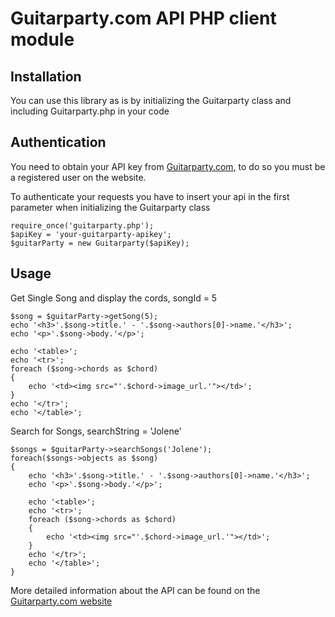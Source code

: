 Guitarparty.com API PHP client module
====================

Installation
------------

You can use this library as is by initializing the Guitarparty class and including Guitarparty.php in your code


Authentication
------------

You need to obtain your API key from [Guitarparty.com](http://www.guitarparty.com/developers/api-key/), to do so you must be a registered user on the website.

To authenticate your requests you have to insert your api in the first parameter when initializing the Guitarparty class

    require_once('guitarparty.php');
    $apiKey = 'your-guitarparty-apikey';
    $guitarParty = new Guitarparty($apiKey);

Usage
------------

Get Single Song and display the cords, songId = 5

	$song = $guitarParty->getSong(5);
	echo '<h3>'.$song->title.' - '.$song->authors[0]->name.'</h3>';
	echo '<p>'.$song->body.'</p>';

	echo '<table>';
	echo '<tr>';
	foreach ($song->chords as $chord)
	{
		echo '<td><img src="'.$chord->image_url.'"></td>';
	}
	echo '</tr>';
	echo '</table>';
	

Search for Songs, searchString = 'Jolene'

	$songs = $guitarParty->searchSongs('Jolene');
	foreach($songs->objects as $song)
	{
		echo '<h3>'.$song->title.' - '.$song->authors[0]->name.'</h3>';
		echo '<p>'.$song->body.'</p>';

		echo '<table>';
		echo '<tr>';
		foreach ($song->chords as $chord)
		{
			echo '<td><img src="'.$chord->image_url.'"></td>';
		}
		echo '</tr>';
		echo '</table>';
	}


More detailed information about the API can be found on the [Guitarparty.com website](http://www.guitarparty.com/developers/api-docs/) 